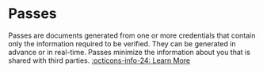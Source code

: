 # Passes
Passes are documents generated from one or more credentials that contain only the information required to be verified. They can be generated in advance or in real-time. Passes minimize the information about you that is shared with third parties.
[:octicons-info-24: Learn More](./passes.md)
